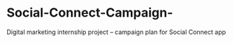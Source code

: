 # Social-Connect-Campaign-
Digital marketing internship project – campaign plan for Social Connect app
